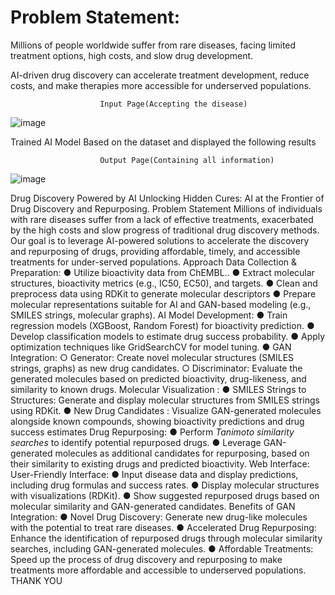 # Problem Statement:
Millions of people worldwide suffer from rare diseases, facing limited treatment options, high costs, and slow drug development.

AI-driven drug discovery can accelerate treatment development, reduce costs, and make therapies more accessible for underserved populations.

                
                        Input Page(Accepting the disease)
![image](https://github.com/user-attachments/assets/545b0aad-4b1a-4835-be59-d85199eca31b)

Trained AI Model Based on the dataset and displayed the following results

                        Output Page(Containing all information)
![image](https://github.com/user-attachments/assets/4488b6a1-cb5f-4795-882e-13f72505ad45)





Drug Discovery Powered by 
AI
 Unlocking Hidden Cures: AI at the Frontier of Drug Discovery and Repurposing.
Problem Statement
 Millions of individuals with rare diseases suffer from a lack of effective treatments, 
exacerbated by the high costs and slow progress of traditional drug discovery methods. 
Our goal is to leverage AI-powered solutions to accelerate the discovery and repurposing 
of drugs, providing affordable, timely, and accessible treatments for under-served 
populations.
Approach
 Data Collection & Preparation:
 ● Utilize bioactivity data from ChEMBL..
 ● Extract molecular structures, bioactivity metrics (e.g., IC50, EC50), and targets.
 ● Clean and preprocess data using RDKit to generate molecular descriptors
 ● Prepare molecular representations suitable for AI and GAN-based modeling (e.g., SMILES 
strings, molecular graphs).
 AI Model Development:
 ● Train regression models (XGBoost, Random Forest) for bioactivity prediction.
 ● Develop classification models to estimate drug success probability.
 ● Apply optimization techniques like GridSearchCV for model tuning.
● GAN Integration: 
○  Generator: Create novel molecular structures (SMILES strings, graphs) as new drug 
candidates.
 ○  Discriminator: Evaluate the generated molecules based on predicted bioactivity, 
drug-likeness, and similarity to known drugs.
 Molecular Visualization :
 ● SMILES Strings to Structures: Generate and display molecular structures from SMILES 
strings using  RDKit.
 ● New Drug Candidates : Visualize GAN-generated molecules alongside known compounds, 
showing bioactivity predictions and drug success estimates
Drug Repurposing:
 ● Perform *Tanimoto similarity searches* to identify potential repurposed drugs.
 ● Leverage GAN-generated molecules as additional candidates for repurposing, based on 
their similarity to existing drugs and predicted bioactivity.
 Web Interface:
 User-Friendly Interface: 
●  Input disease data and display predictions, including drug formulas and success rates.
 ●   Display molecular structures with visualizations (RDKit).
 ●   Show suggested repurposed drugs based on molecular similarity and GAN-generated 
candidates.
Benefits of GAN Integration:
 ● Novel Drug Discovery: Generate new drug-like molecules with the potential to treat 
rare diseases.
 ● Accelerated Drug Repurposing: Enhance the identification of repurposed drugs 
through molecular similarity searches, including GAN-generated molecules.
 ● Affordable Treatments: Speed up the process of drug discovery and repurposing to 
make treatments more affordable and accessible to underserved populations.
THANK YOU
